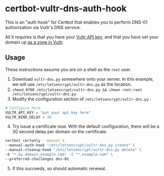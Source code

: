 # certbot-vultr-dns-auth-hook

This is an "auth hook" for Certbot that enables you to perform DNS-01 authorization via Vultr's DNS service.

All it requires is that you have your [Vultr API key](https://my.vultr.com/settings/#settingsapi), and that you have set your domain up [as a zone in Vultr](https://my.vultr.com/dns/).

## Usage

These instructions assume you are on a shell as the `root` user.

1. Download `vultr-dns.py` somewhere onto your server. In this example, we will use `/etc/letsencrypt/vultr-dns.py` as the location.
2. `chmod 0700 /etc/letsencrypt/vultr-dns.py && chown root:root /etc/letsencrypt/vultr-dns.py`
3. Modify the configuration section of `/etc/letsencrypt/vultr-dns.py` :

```python
# Configure here
VULTR_API_KEY = "put your api key here"
VULTR_BIND_DELAY = 30
```

4. Try issue a certificate now. With the default configuration, there will be a 30 second delay per domain on the certificate.

```bash
certbot certonly --manual \
--manual-auth-hook "/etc/letsencrypt/vultr-dns.py create" \
--manual-cleanup-hook "/etc/letsencrypt/vultr-dns.py delete" \
-d "*.my.domain.example.com" -d "*.example.com" \
--preferred-challenges dns-01
```
5. If this succeeds, so should automatic renewal.